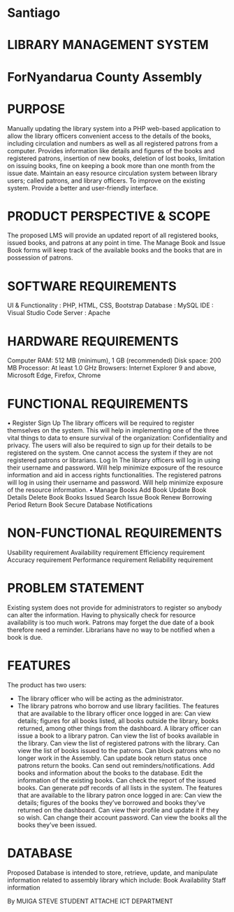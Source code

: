# Santiago

# LIBRARY MANAGEMENT SYSTEM
# ForNyandarua County Assembly

# PURPOSE
Manually updating the library system into a PHP web-based application to allow the library 
officers convenient access to the details of the books, including circulation and numbers as 
well as all registered patrons from a computer.
Provides information like details and figures of the books and registered patrons, insertion 
of new books, deletion of lost books, limitation on issuing books, fine on keeping a book 
more than one month from the issue date.
Maintain an easy resource circulation system between library users; called patrons, and 
library officers.
To improve on the existing system.
Provide a better and user-friendly interface.
# PRODUCT PERSPECTIVE & SCOPE
The proposed LMS will provide an updated report of all registered books, issued books, and 
patrons at any point in time.
The Manage Book and Issue Book forms will keep track of the available books and the 
books that are in possession of patrons.
# SOFTWARE REQUIREMENTS
UI & Functionality : PHP, HTML, CSS, Bootstrap
Database : MySQL
IDE : Visual Studio Code
Server : Apache
# HARDWARE REQUIREMENTS
Computer
RAM: 512 MB (minimum), 1 GB (recommended)
Disk space: 200 MB 
Processor: At least 1.0 GHz
Browsers: Internet Explorer 9 and above, Microsoft Edge, Firefox, Chrome
# FUNCTIONAL REQUIREMENTS
• Register
Sign Up
The library officers will be required to register themselves on the system. This will help in 
implementing one of the three vital things to data to ensure survival of the organization: 
Confidentiality and privacy. 
The users will also be required to sign up for their details to be registered on the system. 
One cannot access the system if they are not registered patrons or librarians.
Log In
The library officers will log in using their username and password. Will help minimize 
exposure of the resource information and aid in access rights functionalities.
The registered patrons will log in using their username and password. Will help minimize 
exposure of the resource information.
• Manage Books 
Add Book
Update Book Details
Delete Book
Books Issued
Search
Issue Book
Renew Borrowing Period
Return Book
Secure Database
Notifications
# NON-FUNCTIONAL REQUIREMENTS
Usability requirement
Availability requirement
Efficiency requirement
Accuracy requirement
Performance requirement
Reliability requirement
# PROBLEM STATEMENT
Existing system does not provide for administrators to register so anybody can alter the 
information.
Having to physically check for resource availability is too much work.
Patrons may forget the due date of a book therefore need a reminder.
Librarians have no way to be notified when a book is due.
# FEATURES
The product has two users:
- The library officer who will be acting as the administrator.
- The library patrons who borrow and use library facilities.
The features that are available to the library officer once logged in are:
Can view details; figures for all books listed, all books outside the library, books returned, 
among other things from the dashboard.
A library officer can issue a book to a library patron.
Can view the list of books available in the library.
Can view the list of registered patrons with the library.
Can view the list of books issued to the patrons.
Can block patrons who no longer work in the Assembly.
Can update book return status once patrons return the books.
Can send out reminders/notifications.
Add books and information about the books to the database.
Edit the information of the existing books.
Can check the report of the issued books.
Can generate pdf records of all lists in the system.
The features that are available to the library patron once logged in are:
Can view the details; figures of the books they’ve borrowed and books they’ve returned on 
the dashboard.
Can view their profile and update it if they so wish.
Can change their account password.
Can view the books all the books they’ve been issued.
# DATABASE
Proposed Database is intended to store, retrieve, update, and manipulate information related 
to assembly library which include:
Book Availability
Staff information

By MUIGA STEVE 
STUDENT ATTACHE
ICT DEPARTMENT
